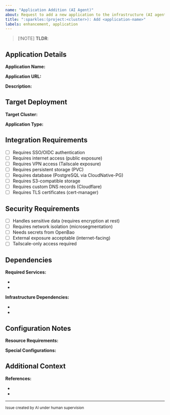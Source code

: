 ```yaml
---
name: "Application Addition (AI Agent)"
about: Request to add a new application to the infrastructure (AI agent version)
title: ":sparkles:(project:<cluster>): Add <application-name>"
labels: enhancement, application
---
```


<!--
AI GUIDANCE: This template is optimized for AI agents creating application addition requests.

KEY PRINCIPLES:
1. Replace <cluster> in title with actual cluster name (amiya.akn, lungmen.akn, etc.)
2. Replace <application-name> with the actual application name
3. Be specific and comprehensive - this issue will guide the implementation
4. Use proper markdown formatting for readability
5. Check all applicable checkboxes with [x]

CLUSTER SELECTION GUIDANCE:
- project:amiya.akn: Mission-critical services (SSO, secrets management, GitOps)
- project:lungmen.akn: Home applications (media, productivity, personal tools)
- project:kazimierz.akn: Proxy/Firewall/WAF (network security, ingress)
- project:chezmoi.sh: Shared infrastructure resources
- project:hass: Home Assistant ecosystem

IMPORTANT TECHNICAL CONTEXT:
- This is a GitOps environment using ArgoCD for all active clusters
- Kubernetes distribution is Talos Linux for all active clusters
- Authentication is via Pocket-Id (OIDC/SAML) for SSO
- Secrets are managed via OpenBao + External Secrets Operator
- Network policies use Cilium for microsegmentation
- Ingress uses Envoy Gateway with HTTPRoute/Gateway API
- Storage uses Longhorn (PVCs) and CloudNative-PG (PostgreSQL)
- Public exposure should use Cloudflare Tunnel + Envoy Gateway pattern
- VPN access uses Tailscale
-->

> \[!NOTE]
> **TLDR**: <!-- One clear sentence: "Add [application] to [cluster] for [primary use case/benefit]" -->

## Application Details

**Application Name:**

<!-- AI: Provide the exact application name as it would appear in Helm/Kustomize -->

**Application URL:**

<!-- AI: Link to official GitHub repo, Docker Hub, or project website -->

**Description:**

<!-- AI: 2-3 sentences explaining:
     - What this application does (core functionality)
     - Why it's needed (use case, problem it solves)
     - How it fits into the homelab ecosystem
-->

## Target Deployment

**Target Cluster:**

<!-- AI: Choose based on application purpose:
     - amiya.akn: Critical infrastructure (auth, secrets, monitoring)
     - lungmen.akn: User-facing home apps (media, documents, photos)
     - kazimierz.akn: Network services (proxies, firewalls)
     Format: "project:amiya.akn" (exact scope format for commits)
-->

**Application Type:**

<!-- AI: Select the primary category that best fits this application -->

## Integration Requirements

<!-- AI: Check [x] all requirements that apply. Be thorough - this guides implementation. -->

* [ ] Requires SSO/OIDC authentication <!-- Pocket-Id integration for user authentication -->
* [ ] Requires internet access (public exposure) <!-- Via Cloudflare Tunnel + Envoy Gateway -->
* [ ] Requires VPN access (Tailscale exposure) <!-- Private access via Tailscale network -->
* [ ] Requires persistent storage (PVC) <!-- Longhorn-backed persistent volumes -->
* [ ] Requires database (PostgreSQL via CloudNative-PG) <!-- Managed PostgreSQL cluster -->
* [ ] Requires S3-compatible storage <!-- For object storage needs -->
* [ ] Requires custom DNS records (Cloudflare) <!-- For custom domain routing -->
* [ ] Requires TLS certificates (cert-manager) <!-- For HTTPS/TLS termination -->

## Security Requirements

<!-- AI: Evaluate security needs carefully. When in doubt, prefer more restrictive options. -->

* [ ] Handles sensitive data (requires encryption at rest) <!-- PII, credentials, health data, etc. -->
* [ ] Requires network isolation (microsegmentation) <!-- Cilium network policies to restrict access -->
* [ ] Needs secrets from OpenBao <!-- API keys, passwords, certificates managed via OpenBao -->
* [ ] External exposure acceptable (internet-facing) <!-- Can be safely exposed to internet -->
* [ ] Tailscale-only access required <!-- Should only be accessible via VPN -->

## Dependencies

<!-- AI: List all dependencies this application needs to function.
     Be specific about versions if known. Include both runtime and deployment dependencies.
-->

**Required Services:**

<!-- E.g., Redis for caching, PostgreSQL for database, SMTP for emails -->

*
*

**Infrastructure Dependencies:**

<!-- E.g., Specific Kubernetes version, storage class, network features -->

*
*

## Configuration Notes

<!-- AI: Provide specific technical details that will help with implementation.
     Research the application's documentation for recommended resources.
-->

**Resource Requirements:**

<!-- AI: Specify realistic resource requests/limits based on application docs
     Example:
     - CPU: 100m-500m
     - Memory: 256Mi-1Gi
     - Storage: 20Gi (if persistent)
-->

**Special Configurations:**

<!-- AI: Document any non-standard configurations needed:
     - Custom Helm values or chart repository
     - Specific environment variables
     - Required ConfigMaps or Secrets
     - Network policy requirements
     - Startup/readiness probe configurations
-->

## Additional Context

<!-- AI: Include any additional context that would be helpful for implementation.
     Screenshots, architecture diagrams, or links to relevant documentation are valuable.
-->

**References:**

<!-- AI: Provide helpful links:
     - Official documentation
     - Helm chart repository
     - Docker image registry
     - Similar deployments (if applicable)
     - GitHub issues or discussions
-->

*
*

***

<sub>Issue created by AI under human supervision</sub>
